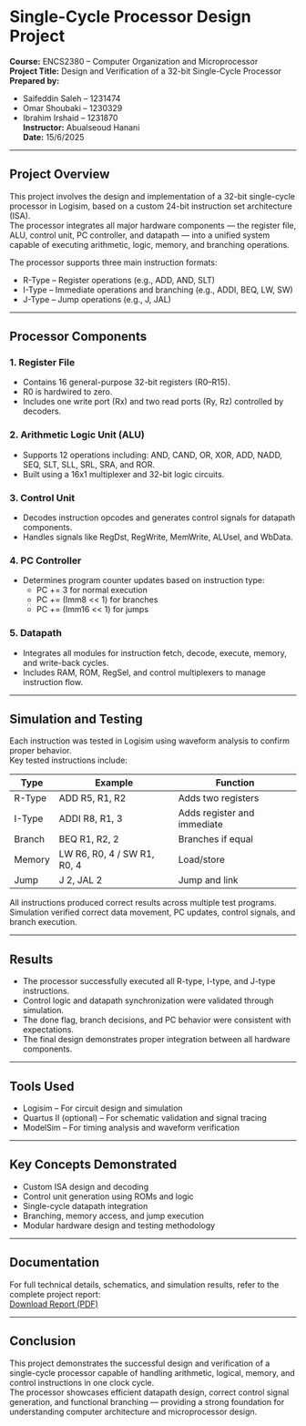# Single-Cycle Processor Design Project

**Course:** ENCS2380 – Computer Organization and Microprocessor  
**Project Title:** Design and Verification of a 32-bit Single-Cycle Processor  
**Prepared by:**  
- Saifeddin Saleh – 1231474  
- Omar Shoubaki – 1230329  
- Ibrahim Irshaid – 1231870  
**Instructor:** Abualseoud Hanani  
**Date:** 15/6/2025  

---

## Project Overview
This project involves the design and implementation of a 32-bit single-cycle processor in Logisim, based on a custom 24-bit instruction set architecture (ISA).  
The processor integrates all major hardware components — the register file, ALU, control unit, PC controller, and datapath — into a unified system capable of executing arithmetic, logic, memory, and branching operations.

The processor supports three main instruction formats:
- R-Type – Register operations (e.g., ADD, AND, SLT)  
- I-Type – Immediate operations and branching (e.g., ADDI, BEQ, LW, SW)  
- J-Type – Jump operations (e.g., J, JAL)

---

## Processor Components
### 1. Register File
- Contains 16 general-purpose 32-bit registers (R0–R15).  
- R0 is hardwired to zero.  
- Includes one write port (Rx) and two read ports (Ry, Rz) controlled by decoders.  

### 2. Arithmetic Logic Unit (ALU)
- Supports 12 operations including: AND, CAND, OR, XOR, ADD, NADD, SEQ, SLT, SLL, SRL, SRA, and ROR.  
- Built using a 16x1 multiplexer and 32-bit logic circuits.  

### 3. Control Unit
- Decodes instruction opcodes and generates control signals for datapath components.  
- Handles signals like RegDst, RegWrite, MemWrite, ALUsel, and WbData.  

### 4. PC Controller
- Determines program counter updates based on instruction type:  
  - PC += 3 for normal execution  
  - PC += (Imm8 << 1) for branches  
  - PC += (Imm16 << 1) for jumps  

### 5. Datapath
- Integrates all modules for instruction fetch, decode, execute, memory, and write-back cycles.  
- Includes RAM, ROM, RegSel, and control multiplexers to manage instruction flow.

---

## Simulation and Testing
Each instruction was tested in Logisim using waveform analysis to confirm proper behavior.  
Key tested instructions include:

| Type | Example | Function |
|------|----------|-----------|
| R-Type | ADD R5, R1, R2 | Adds two registers |
| I-Type | ADDI R8, R1, 3 | Adds register and immediate |
| Branch | BEQ R1, R2, 2 | Branches if equal |
| Memory | LW R6, R0, 4 / SW R1, R0, 4 | Load/store |
| Jump | J 2, JAL 2 | Jump and link |

All instructions produced correct results across multiple test programs.  
Simulation verified correct data movement, PC updates, control signals, and branch execution.

---

## Results
- The processor successfully executed all R-type, I-type, and J-type instructions.  
- Control logic and datapath synchronization were validated through simulation.  
- The done flag, branch decisions, and PC behavior were consistent with expectations.  
- The final design demonstrates proper integration between all hardware components.

---

## Tools Used
- Logisim – For circuit design and simulation  
- Quartus II (optional) – For schematic validation and signal tracing  
- ModelSim – For timing analysis and waveform verification  

---

## Key Concepts Demonstrated
- Custom ISA design and decoding  
- Control unit generation using ROMs and logic  
- Single-cycle datapath integration  
- Branching, memory access, and jump execution  
- Modular hardware design and testing methodology  


---

## Documentation
For full technical details, schematics, and simulation results, refer to the complete project report:  
[Download Report (PDF)](./Orga%20Report%20(1).pdf)

---

## Conclusion
This project demonstrates the successful design and verification of a single-cycle processor capable of handling arithmetic, logical, memory, and control instructions in one clock cycle.  
The processor showcases efficient datapath design, correct control signal generation, and functional branching — providing a strong foundation for understanding computer architecture and microprocessor design.

